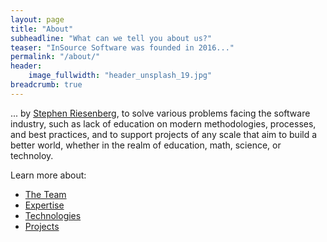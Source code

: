 ```yaml
---
layout: page
title: "About"
subheadline: "What can we tell you about us?"
teaser: "InSource Software was founded in 2016..."
permalink: "/about/"
header:
    image_fullwidth: "header_unsplash_19.jpg"
breadcrumb: true
---
```


... by [Stephen Riesenberg][1], to solve various problems facing the software industry, such as lack of education on modern methodologies, processes, and best practices, and to support projects of any scale that aim to build a better world, whether in the realm of education, math, science, or technoloy.

Learn more about:

* [The Team][2]
* [Expertise][3]
* [Technologies][4]
* [Projects][5]

[1]: /about/team/sjohnr/
[2]: /about/team/
[3]: /about/expertise/
[4]: /about/technologies/
[5]: /about/projects/
[6]: #
[7]: #
[8]: #
[9]: #
[10]: #